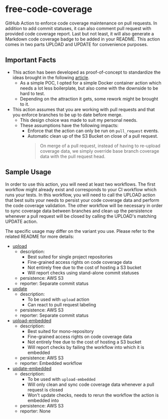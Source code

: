 # free-code-coverage

GitHub Action to enforce code coverage maintenance on pull requests.
In addition to add commit statuses, it can also comment pull request with provided code coverage report.
Last but not least, it will also generate a Markdown code coverage badge to be added in your README.
This action comes in two parts UPLOAD and UPDATE for convenience purposes.

## Important Facts

- This action has been developed as proof-of-concept to standardize the ideas brought in the following 
  [article](https://itnext.io/github-actions-code-coverage-without-third-parties-f1299747064d).
  - As a simple POC, I opted for a simple Docker container action which needs a lot less boilerplate,
    but also come with the downside to be hard to test.
  - Depending on the attraction it gets, some rework might be brought to it. 
- This action assumes that you are working with pull requests and that 
  you enforce branches to be up to date before merge.
  - This design choice was made to suit my personal needs.
  - These assumptions have the following impacts:
    - Enforce that the action can only be run on `pull_request` events.
    - Automatic clean up of the S3 Bucket on close of a pull request.
      > On merge of a pull request, instead of having to re-upload coverage data, 
        we simply override base branch coverage data with the pull request head.

## Sample Usage

In order to use this action, you will need at least two workflows.
The first workflow might already exist and corresponds to your CI workflow which runs your tests.
In this workflow, you will need to call the UPLOAD action that best suits your needs 
to persist your code coverage data and perform the code coverage validation.
The other workflow will be necessary in order to sync coverage data between branches and clean up the persistence 
whenever a pull request will be closed by calling the UPLOAD's matching UPDATE action.

The specific usage may differ on the variant you use.
Please refer to the related README for more details:
- [upload](./upload/README.md)
  - description:
    - Best suited for single project repositories 
    - Fine-grained access rights on code coverage data
    - Not entirely free due to the cost of hosting a S3 bucket
    - Will report checks using stand-alone commit statuses
  - persistence: AWS S3
  - reporter: Separate commit status
- [update](./update/README.md)
  - description:
    - To be used with `upload` action
    - Can react to pull request labeling
  - persistence: AWS S3
  - reporter: Separate commit status
- [upload-embedded](./upload-embedded/README.md)
  - description:
    - Best suited for mono-repository
    - Fine-grained access rights on code coverage data
    - Not entirely free due to the cost of hosting a S3 bucket
    - Will report checks by failing the workflow into which it is embedded 
  - persistence: AWS S3
  - reporter: Embedded workflow
- [update-embedded](./update-embedded/README.md)
  - description:
    - To be used with `upload-embedded`
    - Will only clean and sync code coverage data whenever a pull request is closed
    - Won't update checks, needs to rerun the workflow the action is embedded into
  - persistence: AWS S3
  - reporter: None

